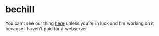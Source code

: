 # bechill

You can't see our thing [here](http://52.50.61.24/~bravesirrobbo/bechill/) 
unless you're in luck and I'm working on it because I haven't paid for a webserver